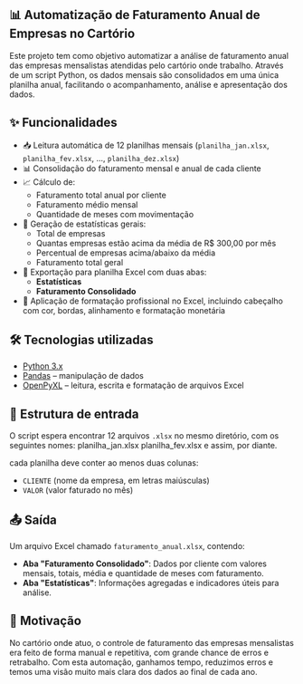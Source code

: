 ## 📊 Automatização de Faturamento Anual de Empresas no Cartório

Este projeto tem como objetivo automatizar a análise de faturamento anual das empresas mensalistas atendidas pelo cartório onde trabalho. Através de um script Python, os dados mensais são consolidados em uma única planilha anual, facilitando o acompanhamento, análise e apresentação dos dados.

## ✨ Funcionalidades

- 📥 Leitura automática de 12 planilhas mensais (`planilha_jan.xlsx`, `planilha_fev.xlsx`, ..., `planilha_dez.xlsx`)
- 📊 Consolidação do faturamento mensal e anual de cada cliente
- 📈 Cálculo de:
  - Faturamento total anual por cliente
  - Faturamento médio mensal
  - Quantidade de meses com movimentação
- 📑 Geração de estatísticas gerais:
  - Total de empresas
  - Quantas empresas estão acima da média de R$ 300,00 por mês
  - Percentual de empresas acima/abaixo da média
  - Faturamento total geral
- 💾 Exportação para planilha Excel com duas abas:
  - **Estatísticas**
  - **Faturamento Consolidado**
- 🎨 Aplicação de formatação profissional no Excel, incluindo cabeçalho com cor, bordas, alinhamento e formatação monetária

## 🛠 Tecnologias utilizadas

- [Python 3.x](https://www.python.org/)
- [Pandas](https://pandas.pydata.org/) – manipulação de dados
- [OpenPyXL](https://openpyxl.readthedocs.io/) – leitura, escrita e formatação de arquivos Excel

## 📁 Estrutura de entrada

O script espera encontrar 12 arquivos `.xlsx` no mesmo diretório, com os seguintes nomes:
planilha_jan.xlsx
planilha_fev.xlsx e assim, por diante.

cada planilha deve conter ao menos duas colunas:

- `CLIENTE` (nome da empresa, em letras maiúsculas)
- `VALOR` (valor faturado no mês)

## 📤 Saída

Um arquivo Excel chamado `faturamento_anual.xlsx`, contendo:

- **Aba "Faturamento Consolidado"**: Dados por cliente com valores mensais, totais, média e quantidade de meses com faturamento.
- **Aba "Estatísticas"**: Informações agregadas e indicadores úteis para análise.

## 🧠 Motivação

No cartório onde atuo, o controle de faturamento das empresas mensalistas era feito de forma manual e repetitiva, com grande chance de erros e retrabalho. Com esta automação, ganhamos tempo, reduzimos erros e temos uma visão muito mais clara dos dados ao final de cada ano.




